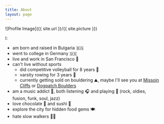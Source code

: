 ```yaml
---
title: About
layout: page
---
```

![Profile Image]({{ site.url }}/{{ site.picture }})

I:
- am born and raised in Bulgaria 🇧🇬
- went to college in Germany 🇩🇪
- live and work in San Francisco 🌉
- can't live without sports 
    - did competitive volleyball for 8 years 🏐 
    - varsity rowing for 3 years 🚣 
    - currently getting sold on bouldering ⛰️, maybe I'll see you at <a href="https://touchstoneclimbing.com/mission-cliffs/" target="_blank">Missoin Cliffs</a> or <a href="https://touchstoneclimbing.com/dogpatch-boulders/" target="_blank">Dogpatch Boulders</a>
- am a music addict 🎵, both listening 🎧 and playing 🥁 (rock, oldies, fusion, funk, soul, jazz)
- love chocolate 🍫 and sushi 🍣
- explore the city for hidden food gems 🍽
- hate slow walkers 🚶🏼‍
